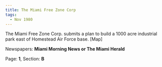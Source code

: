 ```yaml
---  
title: The Miami Free Zone Corp  
tags:  
  - Nov 1980  
---  
```

  
The Miami Free Zone Corp. submits a plan to build a 1000 acre industrial park east of Homestead Air Force base. [Map]  
  
Newspapers: **Miami Morning News or The Miami Herald**  
  
Page: **1**, Section: **B** 
